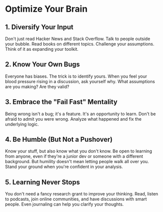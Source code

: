# Optimize Your Brain
  
## 1. Diversify Your Input

Don't just read Hacker News and Stack Overflow. Talk to people outside your bubble. Read books on different topics. Challenge your assumptions. Think of it as expanding your toolkit.

## 2. Know Your Own Bugs

Everyone has biases. The trick is to identify yours. When you feel your blood pressure rising in a discussion, ask yourself why. What assumptions are you making? Are they valid?

## 3. Embrace the "Fail Fast" Mentality

Being wrong isn't a bug; it's a feature. It's an opportunity to learn. Don't be afraid to admit you were wrong. Analyze what happened and fix the underlying logic.

## 4. Be Humble (But Not a Pushover)

Know your stuff, but also know what you don't know. Be open to learning from anyone, even if they're a junior dev or someone with a different background. But humility doesn't mean letting people walk all over you. Stand your ground when you're confident in your analysis.

## 5. Learning Never Stops

You don't need a fancy research grant to improve your thinking. Read, listen to podcasts, join online communities, and have discussions with smart people. Even journaling can help you clarify your thoughts.